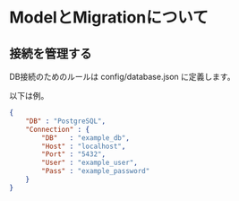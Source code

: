 # ModelとMigrationについて

## 接続を管理する

DB接続のためのルールは
config/database.json に定義します。

以下は例。
```json
{
	"DB" : "PostgreSQL",
	"Connection" : {
		"DB"   : "example_db",
		"Host" : "localhost",
		"Port" : "5432",
		"User" : "example_user",
		"Pass" : "example_password"
	}
}
```
